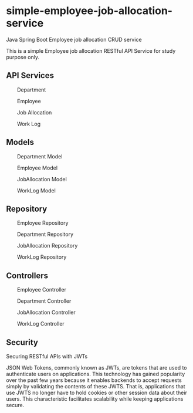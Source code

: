 # simple-employee-job-allocation-service
<p>Java Spring Boot Employee job allocation CRUD service</p>
<p>This is a simple Employee job allocation RESTful API Service for study purpose only.</p>

## API Services
<p style="padding-left: 30px;">Department</p>
<p style="padding-left: 30px;">Employee</p>
<p style="padding-left: 30px;">Job Allocation</p>
<p style="padding-left: 30px;">Work Log&nbsp;&nbsp;</p>

## Models
<p style="padding-left: 30px;">Department Model</p>
<p style="padding-left: 30px;">Employee Model</p>
<p style="padding-left: 30px;">JobAllocation Model</p>
<p style="padding-left: 30px;">WorkLog Model&nbsp;&nbsp;</p>

## Repository
<p style="padding-left: 30px;">Employee Repository</p>
<p style="padding-left: 30px;">Department Repository</p>
<p style="padding-left: 30px;">JobAllocation Repository</p>
<p style="padding-left: 30px;">WorkLog Repository&nbsp;&nbsp;</p>

## Controllers
<p style="padding-left: 30px;">Employee Controller</p>
<p style="padding-left: 30px;">Department Controller</p>
<p style="padding-left: 30px;">JobAllocation Controller</p>
<p style="padding-left: 30px;">WorkLog Controller</p>

## Security
<p>Securing RESTful APIs with JWTs</p>
<p>JSON Web Tokens, commonly known as JWTs, are tokens that are used to authenticate users on applications. This technology has gained popularity over the past few years because it enables backends to accept requests simply by validating the contents of these JWTS. That is, applications that use JWTS no longer have to hold cookies or other session data about their users. This characteristic facilitates scalability while keeping applications secure.</p>
